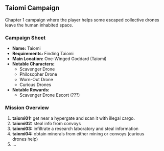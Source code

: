 ## Taiomi Campaign

Chapter 1 campaign where the player helps some escaped collective drones leave the human inhabited space.

### Campaign Sheet

* **Name:** Taiomi
* **Requirements:** Finding Taiomi
* **Main Location:** One-Winged Goddard (Taiomi)
* **Notable Characters:**
   * Scavenger Drone
   * Philosopher Drone
   * Worn-Out Drone
   * Curious Drones
* **Notable Rewards:**
   * Scavenger Drone Escort (???)

### Mission Overview

1. **taiomi01:** get near a hypergate and scan it with illegal cargo.
1. **taiomi02:** steal info from convoys
1. **taiomi03:** infiltrate a research laboratory and steal information
1. **taiomi04:** obtain minerals from either mining or convoys (curious drones help)
1. ...
